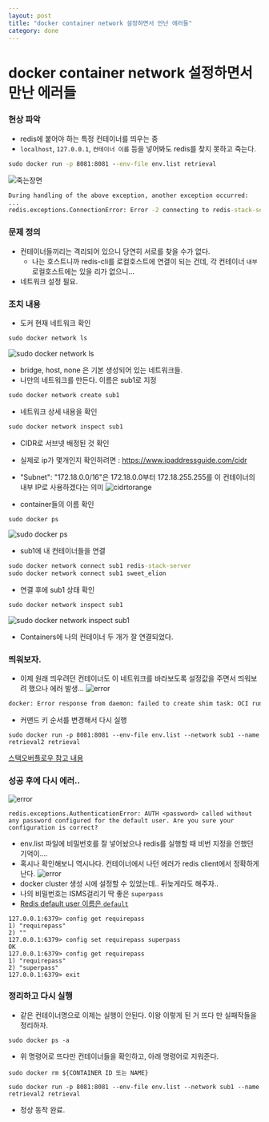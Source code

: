 ```yaml
---
layout: post
title: "docker container network 설정하면서 만난 에러들"
category: done
---
```


# docker container network 설정하면서 만난 에러들

### 현상 파악
- redis에 붙어야 하는 특정 컨테이너를 띄우는 중
- `localhost`, `127.0.0.1`, `컨테이너 이름` 등을 넣어봐도 redis를 찾지 못하고 죽는다.
```cmd
sudo docker run -p 8081:8081 --env-file env.list retrieval
```
![죽는장면](..\assets\image\docker1.png)
```cmd
During handling of the above exception, another exception occurred:
...
redis.exceptions.ConnectionError: Error -2 connecting to redis-stack-server:6379. -2.
```

### 문제 정의
- 컨테이너들끼리는 격리되어 있으니 당연히 서로를 찾을 수가 없다.
  - 나는 호스트니까 redis-cli를 로컬호스트에 연결이 되는 건데, 각 컨테이너 `내부` 로컬호스트에는 있을 리가 없으니...
- 네트워크 설정 필요.

### 조치 내용
- 도커 현재 네트워크 확인
```cmd
sudo docker network ls
```
![sudo docker network ls](..\assets\image\docker2.png)
- bridge, host, none 은 기본 생성되어 있는 네트워크들.
- 나만의 네트워크를 만든다. 이름은 sub1로 지정
```cmd
sudo docker network create sub1
```

- 네트워크 상세 내용을 확인
```cmd
sudo docker network inspect sub1
```
- CIDR로 서브넷 배정된 것 확인
- 실제로 ip가 몇개인지 확인하려면 : https://www.ipaddressguide.com/cidr
- "Subnet": "172.18.0.0/16"은 172.18.0.0부터 172.18.255.255를 이 컨테이너의 내부 IP로 사용하겠다는 의미
![cidrtorange](..\assets\image\cidrtorange.png)



- container들의 이름 확인
```cmd
sudo docker ps
```
![sudo docker ps](..\assets\image\docker3.png)

- sub1에 내 컨테이너들을 연결
```cmd
sudo docker network connect sub1 redis-stack-server
sudo docker network connect sub1 sweet_elion
```
- 연결 후에 sub1 상태 확인
```cmd
sudo docker network inspect sub1
```
![sudo docker network inspect sub1](..\assets\image\docker4.png)
- Containers에 나의 컨테이너 두 개가 잘 연결되었다.

### 띄워보자.
- 이제 원래 띄우려던 컨테이너도 이 네트워크를 바라보도록 설정값을 주면서 띄워보려 했으나 에러 발생...
![error](..\assets\image\docker4.png)
```cmd
docker: Error response from daemon: failed to create shim task: OCI runtime create failed: runc create failed: unable to start container process: exec: "--network": executable file not found in $PATH: unknown.
```
- 커맨드 키 순서를 변경해서 다시 실행
```
sudo docker run -p 8081:8081 --env-file env.list --network sub1 --name retrieval2 retrieval
```
[스택오버플로우 참고 내용](https://stackoverflow.com/questions/58581661/sql-server-in-docker-network-executable-file-not-found-in-path-unknown)


### 성공 후에 다시 에러.. 

![error](..\assets\image\docker5_1.png)
```
redis.exceptions.AuthenticationError: AUTH <password> called without any password configured for the default user. Are you sure your configuration is correct?
```
- env.list 파일에 비밀번호를 잘 넣어놨으나 redis를 실행할 때 비번 지정을 안했던 기억이.... 
- 혹시나 확인해보니 역시나다. 컨테이너에서 나던 에러가 redis client에서 정확하게 난다.
![error](..\assets\image\docker6.png)
- docker cluster 생성 시에 설정할 수 있었는데.. 뒤늦게라도 해주자..
- 나의 비밀번호는 ISMS걸리기 딱 좋은 `superpass`
- [Redis default user 이름은 `default`](https://redis.io/commands/auth/)
```
127.0.0.1:6379> config get requirepass
1) "requirepass"
2) ""
127.0.0.1:6379> config set requirepass superpass
OK
127.0.0.1:6379> config get requirepass
1) "requirepass"
2) "superpass"
127.0.0.1:6379> exit
```

### 정리하고 다시 실행
- 같은 컨테이너명으로 이제는 실행이 안된다. 이왕 이렇게 된 거 뜨다 만 실패작들을 정리하자.
```
sudo docker ps -a
```
- 위 명령어로 뜨다만 컨테이너들을 확인하고, 아래 명령어로 지워준다.
```
sudo docker rm ${CONTAINER ID 또는 NAME}
```
```
sudo docker run -p 8081:8081 --env-file env.list --network sub1 --name retrieval2 retrieval
```
- 정상 동작 완료.